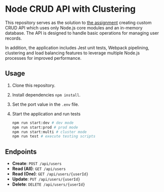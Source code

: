# Node CRUD API with Clustering

This repository serves as the solution to [the assignment](https://github.com/AlreadyBored/nodejs-assignments/blob/main/assignments/crud-api/assignment.md) creating custom CRUD API which uses only Node.js core modules and an in-memory database. The API is designed to handle basic operations for managing user records.

In addition, the application includes Jest unit tests, Webpack pipelining, clustering and load balancing features to leverage multiple Node.js processes for improved performance.

## Usage

1. Clone this repository.

2. Install dependencies `npm install`.

3. Set the port value in the `.env` file.

4. Start the application and run tests

   ```bash
   npm run start:dev # dev mode
   npm run start:prod # prod mode
   npm run start:multi # cluster mode
   npm run test # execute testing scripts
   ```

## Endpoints

- **Create**: `POST /api/users`
- **Read (All)**: `GET /api/users`
- **Read (One)**: `GET /api/users/{userId}`
- **Update**: `PUT /api/users/{userId}`
- **Delete**: `DELETE /api/users/{userId}`